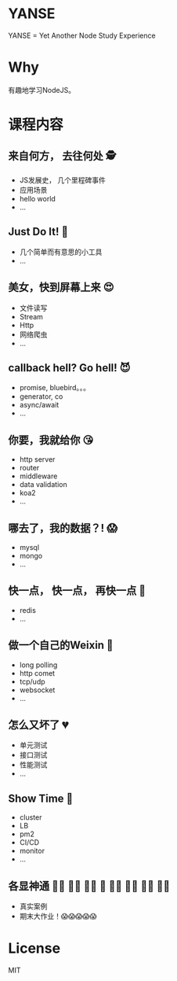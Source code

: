# YANSE

YANSE = Yet Another Node Study Experience

# Why
有趣地学习NodeJS。

# 课程内容

## 来自何方， 去往何处 🕵
* JS发展史， 几个里程碑事件
* 应用场景
* hello world
* ...

## Just Do It! 💪
* 几个简单而有意思的小工具
* ...

## 美女，快到屏幕上来 😍
* 文件读写
* Stream
* Http
* 网络爬虫
* ...

## callback hell? Go hell! 😈
* promise, bluebird。。。
* generator, co
* async/await
* ...

## 你要，我就给你 😘  
* http server
* router
* middleware
* data validation
* koa2
* ...

## 哪去了，我的数据？! 😱
* mysql
* mongo
* ...

## 快一点， 快一点， 再快一点 🚀
* redis
* ...

## 做一个自己的Weixin 💞
* long polling
* http comet
* tcp/udp
* websocket
* ...

## 怎么又坏了 💔
* 单元测试
* 接口测试
* 性能测试
* ...

## Show Time 👯
* cluster
* LB
* pm2
* CI/CD
* monitor
* ...

## 各显神通 🚣🏻 🛀🏻 🏄🏻 🏇 🏊🏻 ⛹🏻 🏋🏻 🚴🏻 
* 真实案例
* 期末大作业！😱😱😱😱😱

# License
MIT